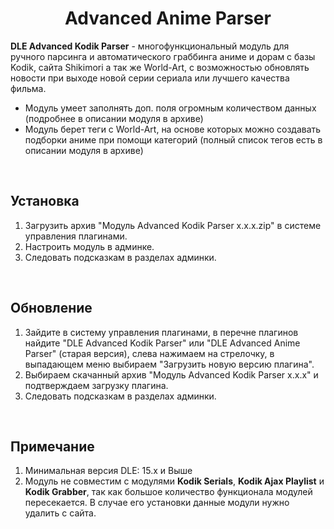 <h1 align="center">Advanced Anime Parser</h1>
<p><b>DLE Advanced Kodik Parser</b> - многофункциональный модуль для ручного парсинга и автоматического граббинга аниме и дорам с базы Kodik, сайта Shikimori а так же World-Art, с возможностью обновлять новости при выходе новой серии сериала или лучшего качества фильма.</p>
<ul>
	<li>Модуль умеет заполнять доп. поля огромным количеством данных (подробнее в описании модуля в архиве)</li>
	<li>Модуль берет теги с World-Art, на основе которых можно создавать подборки аниме при помощи категорий (полный список тегов есть в описании модуля в архиве)</li>
</ul>
<br/>
<h2>Установка</h2>
<ol>
	<li>Загрузить архив "Модуль Advanced Kodik Parser x.x.x.zip" в системе управления плагинами.</li>
	<li>Настроить модуль в админке.</li>
	<li>Следовать подсказкам в разделах админки.</li>
</ol>
<br/>
<h2>Обновление</h2>
<ol>
	<li>Зайдите в систему управления плагинами, в перечне плагинов найдите "DLE Advanced Kodik Parser" или "DLE Advanced Anime Parser" (старая версия), слева нажимаем на стрелочку, в выпадающем меню выбираем "Загрузить новую версию плагина".</li>
	<li>Выбираем скачанный архив "Модуль Advanced Kodik Parser x.x.x" и подтверждаем загрузку плагина.</li>
	<li>Следовать подсказкам в разделах админки.</li>
</ol>
<br/>
<h2>Примечание</h2>
<ol>
	<li>Минимальная версия DLE: 15.x и Выше</li>
	<li>Модуль не совместим с модулями <b>Kodik Serials</b>, <b>Kodik Ajax Playlist</b> и <b>Kodik Grabber</b>, так как большое количество функционала модулей пересекается. В случае его установки данные модули нужно удалить с сайта.</li>
</ol>
